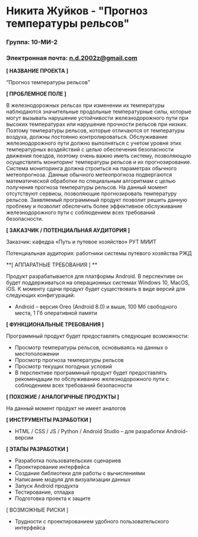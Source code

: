 # Никита Жуйков - "Прогноз температуры рельсов"

### Группа: 10-МИ-2 

### Электронная почта: n.d.2002z@gmail.com


**[ НАЗВАНИЕ ПРОЕКТА ]**

“Прогноз температуры рельсов”


**[ ПРОБЛЕМНОЕ ПОЛЕ ]**

В железнодорожных рельсах при изменении их температуры наблюдаются значительные продольные температурные силы, которые могут вызывать нарушение устойчивости железнодорожного пути при высоких температурах или нарушение прочности рельсов при низких. Поэтому температуры рельсов, которые отличаются от температуры воздуха, должны постоянно контролироваться. Обслуживание железнодорожного пути должно выполняться с учетом уровня этих температурных воздействий с целью обеспечения безопасности движения поездов, поэтому очень важно иметь систему, позволяющую осуществлять мониторинг температуры рельсов и их прогнозирование. Система мониторинга должна строиться на параметрах обычного метеопрогноза. Данные обычного метеопрогноза подвергаются математической обработки по специальным алгоритмам с целью получения прогноза температуры рельсов. На данный момент отсутствуют сервисы, позволяющие прогнозировать температуру рельсов. Заявляемый программный продукт позволит решить данную проблему и позволит обеспечить более эффективное обслуживание железнодорожного пути с соблюдением всех требований безопасности.


**[ ЗАКАЗЧИК / ПОТЕНЦИАЛЬНАЯ АУДИТОРИЯ ]**

Заказчик: кафедра «Путь и путевое хозяйство» РУТ МИИТ

Потенциальная аудитория: работники системы путевого хозяйства РЖД



**[ АППАРАТНЫЕ ТРЕБОВАНИЯ ] **

Продукт разрабатывается для платформы Android.  В перспективе он будет поддерживаться на операционных системах Windows 10, MacOS, iOS. К моменту сдачи продукт будет существовать в виде версий для следующих конфигураций:

*	Android – версия Oreo (Android 8.0) и выше, 100 Мб свободного места, 1 Гб оперативной памяти


 **[ ФУНКЦИОНАЛЬНЫЕ ТРЕБОВАНИЯ ]**

Программный продукт будет предоставлять следующие возможности:

*	Просмотр температуры рельсов, основываясь на данных о местоположении
*	Просмотр прогноза температуры рельсов
*	Просмотр текущих погодных условий
*	В перспективе программный продукт будет предоставлять рекомендации по обслуживанию железнодорожного пути с соблюдением всех требований безопасности


**[ ПОХОЖИЕ / АНАЛОГИЧНЫЕ ПРОДУКТЫ ]**

На данный момент продукт не имеет аналогов


**[ ИНСТРУМЕНТЫ РАЗРАБОТКИ ]**

*	HTML / CSS / JS / Python / Android Studio – для разработки Android-версии


**[ ЭТАПЫ РАЗРАБОТКИ ]**

*	Разработка пользовательских сценариев
* Проектирование интерфейса
*	Создание библиотеки для работы с вычислениями
*	Написание модуля для визуализации данных
*	Запуск Android продукта
*	Тестирование, отладка
*	Подготовка проекта к защите


[ ВОЗМОЖНЫЕ РИСКИ ]

*	Трудности с проектированием удобного пользовательского интерфейса
